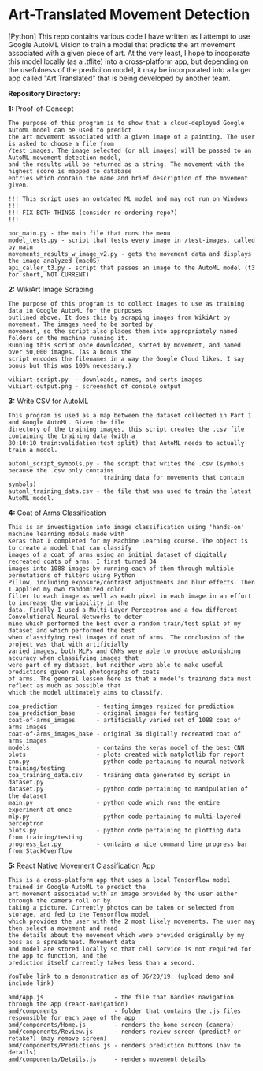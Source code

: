 # Art-Translated Movement Detection
[Python] This repo contains various code I have written as I attempt to use Google AutoML Vision to train a model that predicts the art movement associated with a given piece of art. At the very least, I hope to incoporate this model locally (as a .tflite) into a cross-platform app, but depending on the usefulness of the prediciton model, it may be incorporated into a larger app called "Art Translated" that is being developed by another team.


**Repository Directory:**

**1:** Proof-of-Concept

    The purpose of this program is to show that a cloud-deployed Google AutoML model can be used to predict
    the art movement associated with a given image of a painting. The user is asked to choose a file from
    /test_images. The image selected (or all images) will be passed to an AutoML movement detection model,
    and the results will be returned as a string. The movement with the highest score is mapped to database
    entries which contain the name and brief description of the movement given.

    !!! This script uses an outdated ML model and may not run on Windows !!!
    !!! FIX BOTH THINGS (consider re-ordering repo?)                     !!!

    poc_main.py - the main file that runs the menu
    model_tests.py - script that tests every image in /test-images. called by main
    movements_results_w_image_v2.py - gets the movement data and displays the image analyzed (macOS)
    api_caller_t3.py - script that passes an image to the AutoML model (t3 for short, NOT CURRENT)

**2:** WikiArt Image Scraping

    The purpose of this program is to collect images to use as training data in Google AutoML for the purposes
    outlined above. It does this by scraping images from WikiArt by movement. The images need to be sorted by
    movement, so the script also places them into appropriately named folders on the machine running it.
    Running this script once downloaded, sorted by movement, and named over 50,000 images. (As a bonus the
    script encodes the filenames in a way the Google Cloud likes. I say bonus but this was 100% necessary.)

    wikiart-script.py  - downloads, names, and sorts images
    wikiart-output.png - screenshot of console output

**3:** Write CSV for AutoML

    This program is used as a map between the dataset collected in Part 1 and Google AutoML. Given the file
    directory of the training images, this script creates the .csv file containing the training data (with a
    80:10:10 train:validation:test split) that AutoML needs to actually train a model.

    automl_script_symbols.py - the script that writes the .csv (symbols because the .csv only contains
                               training data for movements that contain symbols)
    automl_training_data.csv - the file that was used to train the latest AutoML model.

**4:** Coat of Arms Classification

    This is an investigation into image classification using 'hands-on' machine learning models made with
    Keras that I completed for my Machine Learning course. The object is to create a model that can classify
    images of a coat of arms using an initial dataset of digitally recreated coats of arms. I first turned 34
    images into 1088 images by running each of them through multiple permutations of filters using Python
    Pillow, including exposure/contrast adjustments and blur effects. Then I applied my own randomized color
    filter to each image as well as each pixel in each image in an effort to increase the variability in the
    data. Finally I used a Multi-Layer Perceptron and a few different Convolutional Neural Networks to deter-
    mine which performed the best over a random train/test split of my dataset and which performed the best
    when classifying real images of coat of arms. The conclusion of the project was that with artificially
    varied images, both MLPs and CNNs were able to produce astonishing accuracy when classifying images that
    were part of my dataset, but neither were able to make useful predictions given real photographs of coats
    of arms. The general lesson here is that a model's training data must reflect as much as possible that
    which the model ultimately aims to classify.

    coa_prediction           - testing images resized for prediction
    coa_prediction_base      - original images for testing
    coat-of-arms_images      - artificially varied set of 1088 coat of arms images
    coat-of-arms_images_base - original 34 digitally recreated coat of arms images
    models                   - contains the keras model of the best CNN
    plots                    - plots created with matplotlib for report
    cnn.py                   - python code pertaining to neural network training/testing
    coa_training_data.csv    - training data generated by script in dataset.py
    dataset.py               - python code pertaining to manipulation of the dataset
    main.py                  - python code which runs the entire experiment at once
    mlp.py                   - python code pertaining to multi-layered perceptron
    plots.py                 - python code pertaining to plotting data from training/testing
    progress_bar.py          - contains a nice command line progress bar from StackOverflow

**5:** React Native Movement Classification App

    This is a cross-platform app that uses a local Tensorflow model trained in Google AutoML to predict the
    art movement associated with an image provided by the user either through the camera roll or by
    taking a picture. Currently photos can be taken or selected from storage, and fed to the Tensorflow model
    which provides the user with the 2 most likely movements. The user may then select a movement and read
    the details about the movement which were provided originally by my boss as a spreadsheet. Movement data
    and model are stored locally so that cell service is not required for the app to function, and the
    prediction itself currently takes less than a second.

    YouTube link to a demonstration as of 06/20/19: (upload demo and include link)

    amd/App.js                    - the file that handles navigation through the app (react-navigation)
    amd/components                - folder that contains the .js files responsible for each page of the app
    amd/components/Home.js        - renders the home screen (camera)
    amd/components/Review.js      - renders review screen (predict? or retake?) (may remove screen)
    amd/components/Predictions.js - renders prediction buttons (nav to details)
    amd/components/Details.js     - renders movement details
